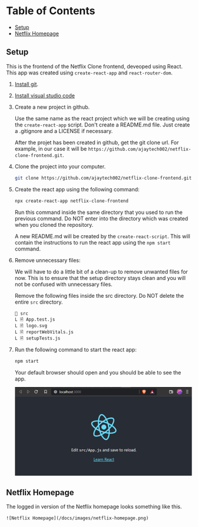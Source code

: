 # Table of Contents

- [Setup](#setup)
- [Netflix Homepage](#netflix-homepage)

## Setup

This is the frontend of the Netflix Clone frontend, deveoped using React. This app was created using `create-react-app` and `react-router-dom`.

1. [Install git](https://git-scm.com/downloads).
2. [Install visual studio code](https://code.visualstudio.com/)
3. Create a new project in github.

   Use the same name as the react project which we will be creating using the `create-react-app` script. Don't create a README.md file. Just create a .gitignore and a LICENSE if necessary.

   After the projet has been created in github, get the git clone url. For example, in our case it will be `https://github.com/ajaytech002/netflix-clone-frontend.git`.

4. Clone the project into your computer.

   ```bash
   git clone https://github.com/ajaytech002/netflix-clone-frontend.git
   ```

5. Create the react app using the following command:

   ```bash
   npx create-react-app netflix-clone-frontend
   ```

   Run this command inside the same directory that you used to run the previous command. Do NOT enter into the directory which was created when you cloned the repository.

   A new README.md will be created by the `create-react-script`. This will contain the instructions to run the react app using the `npm start` command.

6. Remove unnecessary files:

   We will have to do a little bit of a clean-up to remove unwanted files for now. This is to ensure that the setup directory stays clean and you will not be confused with unnecessary files.

   Remove the following files inside the src directory. Do NOT delete the entire `src` directory.

   ```bash
   📁 src
   Ⳑ 🗎 App.test.js
   Ⳑ 🗎 logo.svg
   Ⳑ 🗎 reportWebVitals.js
   Ⳑ 🗎 setupTests.js
   ```

7. Run the following command to start the react app:

   ```bash
   npm start
   ```

   Your default browser should open and you should be able to see the app.

   ![Beginner App](/docs/images/react-app-start.png)

## Netflix Homepage

The logged in version of the Netflix homepage looks something like this.

    ![Netflix Homepage](/docs/images/netflix-homepage.png)
